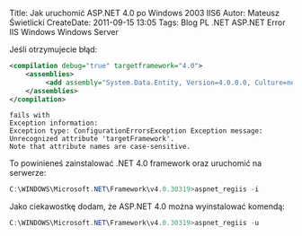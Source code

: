 Title: Jak uruchomić ASP.NET 4.0 po Windows 2003 IIS6
Autor: Mateusz Świetlicki
CreateDate: 2011-09-15 13:05
Tags: 	Blog
		PL
		.NET
		ASP.NET
		Error
		IIS
		Windows
		Windows Server

Jeśli otrzymujecie błąd:

```xml
<compilation debug="true" targetframework="4.0">     
    <assemblies>      
         <add assembly="System.Data.Entity, Version=4.0.0.0, Culture=neutral, PublicKeyToken=b77a5c561934e089"></add>
	</assemblies>      
</compilation>
```

```
fails with
Exception information:  
Exception type: ConfigurationErrorsException Exception message:
Unrecognized attribute 'targetFramework'. 
Note that attribute names are case-sensitive.
```

To powinieneś zainstalować .NET 4.0 framework oraz uruchomić na serwerze:

```powershell
C:\WINDOWS\Microsoft.NET\Framework\v4.0.30319>aspnet_regiis -i
```

Jako ciekawostkę dodam, że ASP.NET 4.0 można wyinstalować komendą:

```powershell
C:\WINDOWS\Microsoft.NET\Framework\v4.0.30319>aspnet_regiis -u
```
